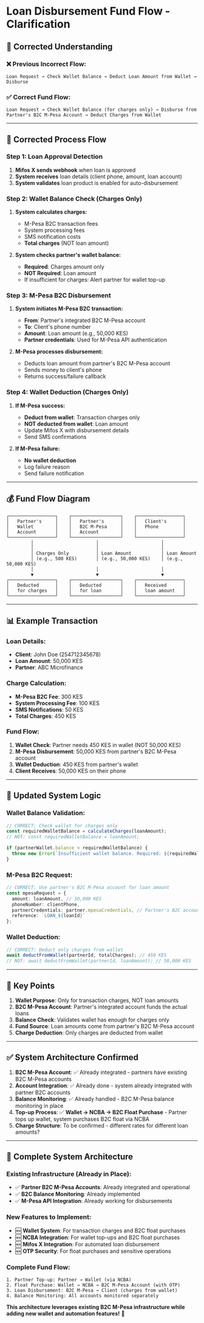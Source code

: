 # Loan Disbursement Fund Flow - Clarification

## 🎯 **Corrected Understanding**

### **❌ Previous Incorrect Flow:**
```
Loan Request → Check Wallet Balance → Deduct Loan Amount from Wallet → Disburse
```

### **✅ Correct Fund Flow:**
```
Loan Request → Check Wallet Balance (for charges only) → Disburse from Partner's B2C M-Pesa Account → Deduct Charges from Wallet
```

---

## 🔄 **Corrected Process Flow**

### **Step 1: Loan Approval Detection**
1. **Mifos X sends webhook** when loan is approved
2. **System receives** loan details (client phone, amount, loan account)
3. **System validates** loan product is enabled for auto-disbursement

### **Step 2: Wallet Balance Check (Charges Only)**
1. **System calculates charges:**
   - M-Pesa B2C transaction fees
   - System processing fees
   - SMS notification costs
   - **Total charges** (NOT loan amount)

2. **System checks partner's wallet balance:**
   - **Required**: Charges amount only
   - **NOT Required**: Loan amount
   - If insufficient for charges: Alert partner for wallet top-up

### **Step 3: M-Pesa B2C Disbursement**
1. **System initiates M-Pesa B2C transaction:**
   - **From**: Partner's integrated B2C M-Pesa account
   - **To**: Client's phone number
   - **Amount**: Loan amount (e.g., 50,000 KES)
   - **Partner credentials**: Used for M-Pesa API authentication

2. **M-Pesa processes disbursement:**
   - Deducts loan amount from partner's B2C M-Pesa account
   - Sends money to client's phone
   - Returns success/failure callback

### **Step 4: Wallet Deduction (Charges Only)**
1. **If M-Pesa success:**
   - **Deduct from wallet**: Transaction charges only
   - **NOT deducted from wallet**: Loan amount
   - Update Mifos X with disbursement details
   - Send SMS confirmations

2. **If M-Pesa failure:**
   - **No wallet deduction**
   - Log failure reason
   - Send failure notification

---

## 💰 **Fund Flow Diagram**

```
┌─────────────────┐    ┌──────────────────┐    ┌─────────────────┐
│   Partner's     │    │   Partner's      │    │   Client's      │
│   Wallet        │    │   B2C M-Pesa     │    │   Phone         │
│   Account       │    │   Account        │    │                 │
└─────────────────┘    └──────────────────┘    └─────────────────┘
         │                       │                       │
         │                       │                       │
         │ Charges Only          │ Loan Amount           │ Loan Amount
         │ (e.g., 500 KES)       │ (e.g., 50,000 KES)    │ (e.g., 50,000 KES)
         │                       │                       │
         ▼                       ▼                       ▼
┌─────────────────┐    ┌──────────────────┐    ┌─────────────────┐
│   Deducted      │    │   Deducted       │    │   Received      │
│   for charges   │    │   for loan       │    │   loan amount   │
└─────────────────┘    └──────────────────┘    └─────────────────┘
```

---

## 📊 **Example Transaction**

### **Loan Details:**
- **Client**: John Doe (254712345678)
- **Loan Amount**: 50,000 KES
- **Partner**: ABC Microfinance

### **Charge Calculation:**
- **M-Pesa B2C Fee**: 300 KES
- **System Processing Fee**: 100 KES
- **SMS Notifications**: 50 KES
- **Total Charges**: 450 KES

### **Fund Flow:**
1. **Wallet Check**: Partner needs 450 KES in wallet (NOT 50,000 KES)
2. **M-Pesa Disbursement**: 50,000 KES from partner's B2C M-Pesa account
3. **Wallet Deduction**: 450 KES from partner's wallet
4. **Client Receives**: 50,000 KES on their phone

---

## 🔧 **Updated System Logic**

### **Wallet Balance Validation:**
```typescript
// CORRECT: Check wallet for charges only
const requiredWalletBalance = calculateCharges(loanAmount);
// NOT: const requiredWalletBalance = loanAmount;

if (partnerWallet.balance < requiredWalletBalance) {
  throw new Error(`Insufficient wallet balance. Required: ${requiredWalletBalance} KES for charges`);
}
```

### **M-Pesa B2C Request:**
```typescript
// CORRECT: Use partner's B2C M-Pesa account for loan amount
const mpesaRequest = {
  amount: loanAmount, // 50,000 KES
  phoneNumber: clientPhone,
  partnerCredentials: partner.mpesaCredentials, // Partner's B2C account
  reference: `LOAN_${loanId}`
};
```

### **Wallet Deduction:**
```typescript
// CORRECT: Deduct only charges from wallet
await deductFromWallet(partnerId, totalCharges); // 450 KES
// NOT: await deductFromWallet(partnerId, loanAmount); // 50,000 KES
```

---

## 🎯 **Key Points**

1. **Wallet Purpose**: Only for transaction charges, NOT loan amounts
2. **B2C M-Pesa Account**: Partner's integrated account funds the actual loans
3. **Balance Check**: Validates wallet has enough for charges only
4. **Fund Source**: Loan amounts come from partner's B2C M-Pesa account
5. **Charge Deduction**: Only charges are deducted from wallet

---

## ✅ **System Architecture Confirmed**

1. **B2C M-Pesa Account**: ✅ Already integrated - partners have existing B2C M-Pesa accounts
2. **Account Integration**: ✅ Already done - system already integrated with partner B2C accounts
3. **Balance Monitoring**: ✅ Already handled - B2C M-Pesa balance monitoring in place
4. **Top-up Process**: ✅ **Wallet → NCBA → B2C Float Purchase** - Partner tops up wallet, system purchases B2C float via NCBA
5. **Charge Structure**: To be confirmed - different rates for different loan amounts?

---

## 🔄 **Complete System Architecture**

### **Existing Infrastructure (Already in Place):**
- ✅ **Partner B2C M-Pesa Accounts**: Already integrated and operational
- ✅ **B2C Balance Monitoring**: Already implemented
- ✅ **M-Pesa API Integration**: Already working for disbursements

### **New Features to Implement:**
- 🆕 **Wallet System**: For transaction charges and B2C float purchases
- 🆕 **NCBA Integration**: For wallet top-ups and B2C float purchases
- 🆕 **Mifos X Integration**: For automated loan disbursement
- 🆕 **OTP Security**: For float purchases and sensitive operations

### **Complete Fund Flow:**
```
1. Partner Top-up: Partner → Wallet (via NCBA)
2. Float Purchase: Wallet → NCBA → B2C M-Pesa Account (with OTP)
3. Loan Disbursement: B2C M-Pesa → Client (charges from wallet)
4. Balance Monitoring: All accounts monitored separately
```

**This architecture leverages existing B2C M-Pesa infrastructure while adding new wallet and automation features!** 🎯
